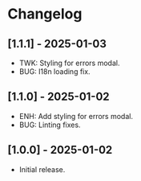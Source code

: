 # Changelog

## [1.1.1] - 2025-01-03
* TWK: Styling for errors modal.
* BUG: I18n loading fix.

## [1.1.0] - 2025-01-02
* ENH: Add styling for errors modal.
* BUG: Linting fixes.

## [1.0.0] - 2025-01-02
* Initial release.